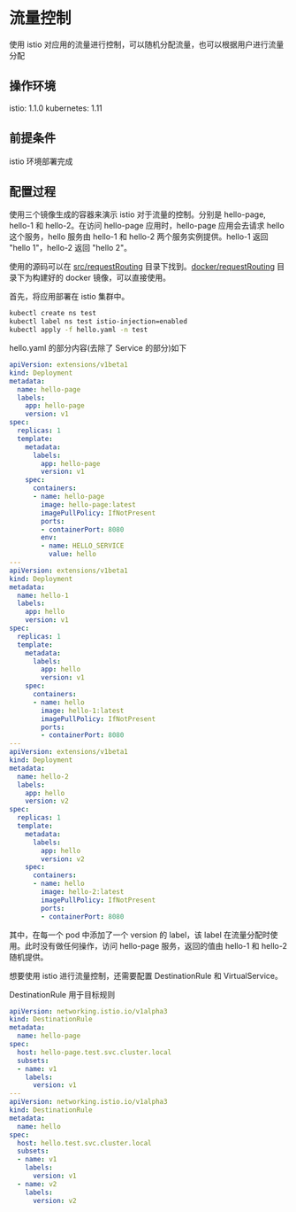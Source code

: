 # 流量控制

使用 istio 对应用的流量进行控制，可以随机分配流量，也可以根据用户进行流量分配

## 操作环境

istio: 1.1.0
kubernetes: 1.11

## 前提条件

istio 环境部署完成

## 配置过程

使用三个镜像生成的容器来演示 istio 对于流量的控制。分别是 hello-page, hello-1 和 hello-2。在访问 hello-page 应用时，hello-page 应用会去请求 hello 这个服务，hello 服务由 hello-1 和 hello-2 两个服务实例提供。hello-1 返回 "hello 1"，hello-2 返回 "hello 2"。

使用的源码可以在 [src/requestRouting](./src/requestRouting/) 目录下找到。[docker/requestRouting](./docker/requestRouting) 目录下为构建好的 docker 镜像，可以直接使用。

首先，将应用部署在 istio 集群中。

```sh
kubectl create ns test
kubectl label ns test istio-injection=enabled
kubectl apply -f hello.yaml -n test
```

hello.yaml 的部分内容(去除了 Service 的部分)如下

```yaml
apiVersion: extensions/v1beta1
kind: Deployment
metadata:
  name: hello-page
  labels:
    app: hello-page
    version: v1
spec:
  replicas: 1
  template:
    metadata:
      labels:
        app: hello-page
        version: v1
    spec:
      containers:
      - name: hello-page
        image: hello-page:latest
        imagePullPolicy: IfNotPresent
        ports:
        - containerPort: 8080
        env:
        - name: HELLO_SERVICE
          value: hello
---
apiVersion: extensions/v1beta1
kind: Deployment
metadata:
  name: hello-1
  labels:
    app: hello
    version: v1
spec:
  replicas: 1
  template:
    metadata:
      labels:
        app: hello
        version: v1
    spec:
      containers:
      - name: hello
        image: hello-1:latest
        imagePullPolicy: IfNotPresent
        ports:
        - containerPort: 8080
---
apiVersion: extensions/v1beta1
kind: Deployment
metadata:
  name: hello-2
  labels:
    app: hello
    version: v2
spec:
  replicas: 1
  template:
    metadata:
      labels:
        app: hello
        version: v2
    spec:
      containers:
      - name: hello
        image: hello-2:latest
        imagePullPolicy: IfNotPresent
        ports:
        - containerPort: 8080
```

其中，在每一个 pod 中添加了一个 version 的 label，该 label 在流量分配时使用。此时没有做任何操作，访问 hello-page 服务，返回的值由 hello-1 和 hello-2 随机提供。

想要使用 istio 进行流量控制，还需要配置 DestinationRule 和 VirtualService。

DestinationRule 用于目标规则

```yaml
apiVersion: networking.istio.io/v1alpha3
kind: DestinationRule
metadata:
  name: hello-page
spec:
  host: hello-page.test.svc.cluster.local
  subsets:
  - name: v1
    labels:
      version: v1
---
apiVersion: networking.istio.io/v1alpha3
kind: DestinationRule
metadata:
  name: hello
spec:
  host: hello.test.svc.cluster.local
  subsets:
  - name: v1
    labels:
      version: v1
  - name: v2
    labels:
      version: v2
```
